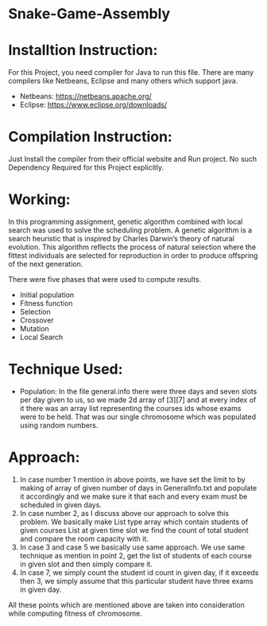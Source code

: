 # Snake-Game-Assembly

# Installtion Instruction:
For this Project, you need compiler for Java to run this file. There are many compilers like Netbeans, Eclipse and many others which support java. 
* Netbeans: https://netbeans.apache.org/ 
* Eclipse: https://www.eclipse.org/downloads/

# Compilation Instruction:
Just Install the compiler from their official website and Run project. No such Dependency Required for this Project explicitly.

# Working:
In this programming assignment, genetic algorithm combined with local search was used to solve the scheduling problem. A genetic algorithm is a search heuristic that is inspired by Charles Darwin’s theory of natural evolution. This algorithm reflects the process of natural selection where the fittest individuals are selected for reproduction in order to produce offspring of the next generation.

There were five phases that were used to compute results.
* Initial population
*	Fitness function
*	Selection
*	Crossover
*	Mutation
*	Local Search

# Technique Used:

* Population:
In the file general.info there were three days and seven slots per day given to us, so we made 2d array of [3][7] and at every index of it there was an array list representing the courses ids whose exams were to be held. That was our single chromosome which was populated using random numbers.


# Approach:

1.	In case number 1 mention in above points, we have set the limit to by making of array of given number of days in GeneralInfo.txt and populate it accordingly and we make sure it that each and every exam must be scheduled in given days.
2.	In case number 2, as I discuss above our approach to solve this problem. We basically make List type array which contain students of given courses List at given time slot we find the count of total student and compare the room capacity with it.
3.	In case 3 and case 5 we basically use same approach. We use same technique as mention in point 2, get the list of students of each course in given slot and then simply compare it.
4.	In case 7, we simply count the student id count in given day, if it exceeds then 3, we simply assume that this particular student have three exams in given day.
 

All these points which are mentioned above are taken into consideration while computing fitness of chromosome.

